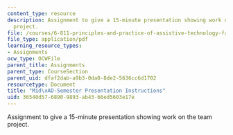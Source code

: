 ```yaml
---
content_type: resource
description: Assignment to give a 15-minute presentation showing work on the team
  project.
file: /courses/6-811-principles-and-practice-of-assistive-technology-fall-2014/36540d5768909893ab4366ed5603e17e_MIT6_811F14_MidSemstrPres.pdf
file_type: application/pdf
learning_resource_types:
- Assignments
ocw_type: OCWFile
parent_title: Assignments
parent_type: CourseSection
parent_uid: dfaf2dab-a9b3-0da0-8de2-5636cc6d1702
resourcetype: Document
title: "Mid\xAD-Semester Presentation Instructions"
uid: 36540d57-6890-9893-ab43-66ed5603e17e
---
```

Assignment to give a 15-minute presentation showing work on the team project.

